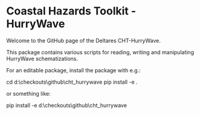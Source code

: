 # Coastal Hazards Toolkit - HurryWave

Welcome to the GitHub page of the Deltares CHT-HurryWave.

This package contains various scripts for reading, writing and manipulating HurryWave schematizations.

For an editable package, install the package with e.g.:

cd d:\checkouts\github\cht_hurrywave
pip install -e .

or something like:

pip install -e d:\checkouts\github\cht_hurrywave
